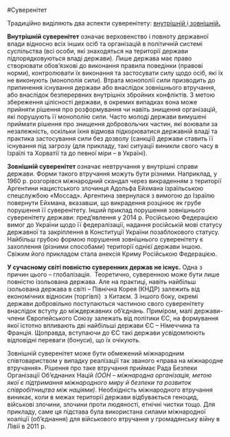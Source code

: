 #Суверенітет
<p>Традиційно виділяють два аспекти суверенітету: <u>внутрішній </u>і<u> зовнішній<strong>.</strong></u></p>
<p><strong>Внутрішній суверенітет</strong> означає верховенство і повноту державної влади відносно всіх інших осіб та організацій в політичній системі суспільства (всі особи, які знаходяться на території держави підпорядковуються владі держави). Лише держава має право створювати обов&rsquo;язкові до виконання правила поведінки (правові норми), контролювати їх виконання та застосувати силу щодо осіб, які їх не виконують (монополія сили). Втрата монополії сили призводить до припинення існування держави або внаслідок зовнішнього втручання, або внаслідок безперервних внутрішніх збройних конфліктів. З метою збереження цілісності держави, в окремих випадках вона може прийняти рішення про розформування чи навіть знищення організацій, які порушують її монополію сили. Часто молоді держави вимушені приймати рішення про знищення добровольчих частин, які воювали за незалежність, оскільки їхня відмова підкорюватися державній владі та практика застосування сили без дозволу (санкції) держави ставить її існування під загрозу (для прикладу, такі ситуації виникли свого часу в Ізраїлі та Хорватії та до певної міри &ndash; в Україні).</p>
<p><strong>Зовнішній суверенітет </strong>означає невтручання у внутрішні справи держави. Форми такого втручання можуть бути різними. Наприклад, у 1960 р. розгорівся міжнародний скандал через викраденням з території Аргентини нацистського злочинця Адольфа Ейхмана ізраїльською спецслужбою &laquo;Моссад&raquo;. Аргентина звернулася з вимогою до Ізраїлю повернути Ейхмана, вказавши, що викрадення розцінює як грубе порушення її суверенітету. Інший приклад порушення зовнішнього суверенітету держави: пред&rsquo;явлення у 2014 р. Російською Федерацією вимог до України щодо її федералізації, надання російській мові статусу державної та закріплення в Конституції України позаблокового статусу. Найбільш грубою формою порушення зовнішнього суверенітету є захоплення (різними способами) території однієї держави іншою. Свіжим його прикладом стала анексія Криму Російською Федерацією. &nbsp;&nbsp;</p>
<p><strong>У сучасному світі повністю суверенних держав не існує.</strong> Одна з причин цього &ndash; глобалізація. &nbsp;Теоретично, суверенною може бути лише повністю ізольована держава. Але на практиці, навіть найбільш ізольована держава в світі &ndash; Північна Корея (КНДР) залежить від економічних відносин (торгівлі) &nbsp;з Китаєм. З іншого боку, окремі держави добровільно поступаються частиною свого суверенітету внаслідок вступу до міждержавних об&rsquo;єднань. Приміром, малі держави-члени Європейського Союзу залежать від політики ЄС, на формування якої істотно впливають дві найбільші держави ЄС &ndash; Німеччина та Франція. Щоправда, вступаючи до ЄС такі держави усвідомлюють відповідні переваги (бонуси), що їх очікують.</p>
<p>Зовнішній суверенітет може бути обмежений міжнародним співтовариством у випадку реалізації так званого &laquo;права на міжнародне втручання&raquo;. Рішення про таке втручання приймає Рада Безпеки Організації Об&rsquo;єднаних Націй <em>(ООН &ndash; міжнародна організація, метою якої є підтримання міжнародного миру й безпеки та розвиток співробітництва між націями)</em>. Необхідність міжнародного втручання виникає, коли в межах території держави відбувається геноцид, військові злочини, злочини проти людяності, етнічні чистки тощо. Для прикладу, саме ця підстава була використана силами міжнародної коаліції (об&rsquo;єднання) для військового втручання у громадянську війну в Лівії в 2011 р.</p>